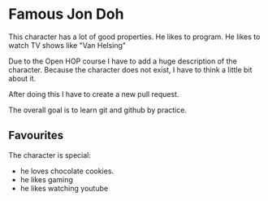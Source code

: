 # Famous Jon Doh

This character has a lot of good properties.
He likes to program. He likes to watch TV shows like "Van Helsing"

Due to the Open HOP course I have to add a huge description of the character.
Because the character does not exist, I have to think a little bit about it.

After doing this I have to create a new pull request.

The overall goal is to learn git and github by practice.

## Favourites

The character is special:
* he loves chocolate cookies.
* he likes gaming
* he likes watching youtube


